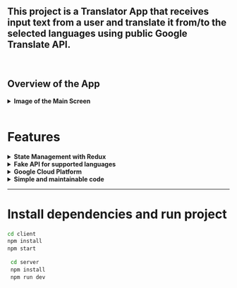## This project is a Translator App that receives input text from a user and translate it from/to the selected languages using public Google Translate API.

<br>

## Overview of the App
<details>
  <summary><strong>Image of the Main Screen</strong></summary><br />

![Main Screen](./client/images/app-overview.png)

</details>
<br>

# Features

<details>
  <summary><strong>State Management with Redux</strong></summary><br />

  ![Visual representation of the states](./client/images/redux-states.jpeg)
</details>

<details>
  <summary><strong>Fake API for supported languages</strong></summary><br />
  The response from the GET request for supported languages was always the same, then I saved the JSON a deployed a FAKE API so the rendering could be faster.

  [Fake API For Supported Languages](https://fake-api-beta.vercel.app/data)
</details>

<details>
  <summary><strong>Google Cloud Platform</strong></summary><br />

  01. [Activate API](https://console.cloud.google.com/apis/)
  02. [Install Google CLI to set up Application Default Credentials](https://cloud.google.com/docs/authentication/provide-credentials-adc)
  03. Create credential file on terminal: `gcloud auth application-default login`
  04. Import 'Translate' and 'TranslationServiceClient' from the '@google-cloud/translate' library
  04. Create a translate object
      ```js
      const CREDENTIALS = JSON.parse(process.env.CREDENTIALS)
      const translate = new Translate({
          credentials: CREDENTIALS,
          projectId: CREDENTIALS.project_id
      });
      ```
  05. Translate a text
      ```js
      const translateText = async (text, code) => {
        try {
            let [response] = await translate.translate(text, code);
            return response;
        } catch (error) {
            console.log(`Error at translateText --> ${error}`);
            return 0;
        }
      };
      ```
  
  06. Get supported languages
      ```js
      const supportedLanguages = async() => {
        const client = new TranslationServiceClient();
        const parent = `projects/${CREDENTIALS.project_id}/locations/global`
        const [response] = await client.getSupportedLanguages({ parent });
        const languages = response.languages.map(({languageCode})=> (
          { code: languageCode, language: iso.getName(languageCode)}))
        return languages;
      }
       ```

</details>

<details>
  <summary><strong>Simple and maintainable code</strong></summary><br />
   
  ```js
      import { useSelector } from "react-redux";
      import { Arrows, TextBox, Modal } from "./components";


      const App = () => {
        const modal = useSelector(state => state.user.modal)
        return (
          <div className="app">
            {!modal && (
              <>
              <TextBox style='input'/>
                <Arrows />
              <TextBox style='output'/>
              </>
              )}
            {modal &&<Modal/>}
          </div>
        );
      }

      export default App;
  ```

</details>


---

# Install dependencies and run project
   ```bash
  cd client
  npm install
  npm start
  ```
 ```bash
  cd server
  npm install
  npm run dev
  ```


